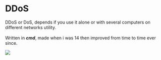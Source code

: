 # DDoS

DDoS or DoS, depends if you use it alone or with several computers on different networks utility.<br><br>
Written in ***cmd***, made when i was 14 then improved from time to time ever since.

<img src="https://i.ibb.co/ZMp5Vqp/Ska-rmavbild-2020-01-23-kl-20-49-56.png">

